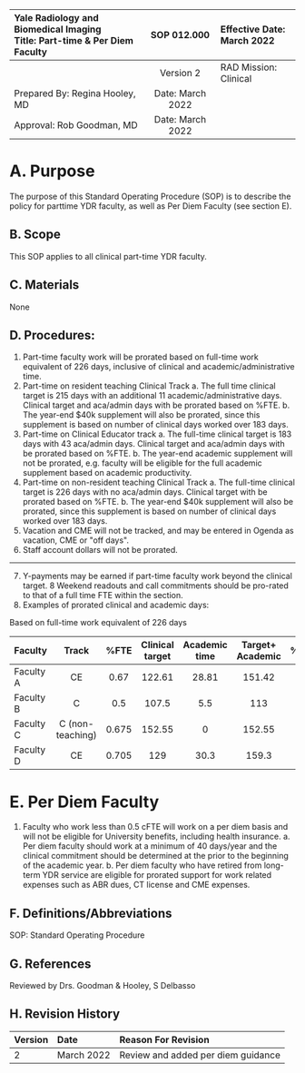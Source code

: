 | Yale Radiology and Biomedical Imaging <br> Title: Part-time \& Per Diem Faculty | SOP 012.000 | Effective Date: <br> March 2022 |
| :-- | :--: | :-- |
|  | Version 2 | RAD Mission: Clinical |
| Prepared By: Regina Hooley, MD | Date: March 2022 |  |
| Approval: Rob Goodman, MD | Date: March 2022 |  |

# A. Purpose 

The purpose of this Standard Operating Procedure (SOP) is to describe the policy for parttime YDR faculty, as well as Per Diem Faculty (see section E).

## B. Scope

This SOP applies to all clinical part-time YDR faculty.

## C. Materials

None

## D. Procedures:

1. Part-time faculty work will be prorated based on full-time work equivalent of 226 days, inclusive of clinical and academic/administrative time.
2. Part-time on resident teaching Clinical Track
a. The full time clinical target is 215 days with an additional 11 academic/administrative days. Clinical target and aca/admin days with be prorated based on \%FTE.
b. The year-end $\$ 40 \mathrm{k}$ supplement will also be prorated, since this supplement is based on number of clinical days worked over 183 days.
3. Part-time on Clinical Educator track
a. The full-time clinical target is 183 days with 43 aca/admin days. Clinical target and aca/admin days with be prorated based on \%FTE.
b. The year-end academic supplement will not be prorated, e.g. faculty will be eligible for the full academic supplement based on academic productivity.
4. Part-time on non-resident teaching Clinical Track
a. The full-time clinical target is 226 days with no aca/admin days. Clinical target with be prorated based on \%FTE.
b. The year-end $\$ 40 \mathrm{k}$ supplement will also be prorated, since this supplement is based on number of clinical days worked over 183 days.
5. Vacation and CME will not be tracked, and may be entered in Ogenda as vacation, CME or "off days".
6. Staff account dollars will not be prorated.

---

7. Y-payments may be earned if part-time faculty work beyond the clinical target.
8 Weekend readouts and call commitments should be pro-rated to that of a full time FTE within the section.
8. Examples of prorated clinical and academic days:

Based on full-time work equivalent of 226 days

| Faculty | Track | \%FTE | Clinical <br> target | Academic <br> time | Target+ <br> Academic | \%FTE*226 |
| :-- | :--: | :--: | :--: | :--: | :--: | :--: |
| Faculty A | CE | 0.67 | 122.61 | 28.81 | 151.42 | 151.42 |
| Faculty B | C | 0.5 | 107.5 | 5.5 | 113 | 113 |
| Faculty C | C (non-teaching) | 0.675 | 152.55 | 0 | 152.55 | 152.55 |
| Faculty D | CE | 0.705 | 129 | 30.3 | 159.3 | 159.3 |

# E. Per Diem Faculty 

1. Faculty who work less than 0.5 cFTE will work on a per diem basis and will not be eligible for University benefits, including health insurance.
a. Per diem faculty should work at a minimum of 40 days/year and the clinical commitment should be determined at the prior to the beginning of the academic year.
b. Per diem faculty who have retired from long-term YDR service are eligible for prorated support for work related expenses such as ABR dues, CT license and CME expenses.

## F. Definitions/Abbreviations

SOP: Standard Operating Procedure

## G. References

Reviewed by Drs. Goodman \& Hooley, S Delbasso

## H. Revision History

| Version | Date | Reason For Revision |
| :-- | :-- | :-- |
| 2 | March 2022 | Review and added per diem guidance |